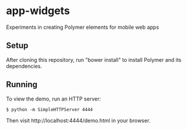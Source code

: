 app-widgets
===========

Experiments in creating Polymer elements for mobile web apps

Setup
-----

After cloning this repository, run "bower install" to install Polymer and its
dependencies.

Running
-------

To view the demo, run an HTTP server:

    $ python -m SimpleHTTPServer 4444

Then visit http://localhost:4444/demo.html in your browser.
